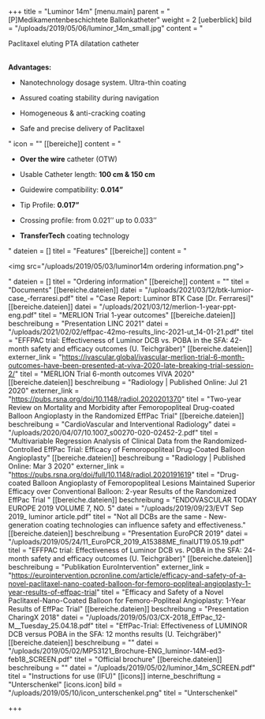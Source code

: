 +++
title = "Luminor 14m"
[menu.main]
parent = "[P]Medikamentenbeschichtete Ballonkatheter"
weight = 2
[ueberblick]
bild = "/uploads/2019/05/06/luminor_14m_small.jpg"
content = "<p>Paclitaxel eluting PTA dilatation catheter</p><p></p><p><br><strong>Advantages:</strong></p><ul><li><p>Nanotechnology dosage system. Ultra-thin coating</p></li><li><p>Assured coating stability during navigation</p></li><li><p>Homogeneous &amp; anti-cracking coating</p></li><li><p>Safe and precise delivery of Paclitaxel</p></li></ul>"
icon = ""
[[bereiche]]
content = "<ul><li><p><strong>Over the wire</strong> catheter (OTW)</p></li><li><p>Usable Catheter length: <strong>100 cm &amp; 150 cm</strong></p></li><li><p>Guidewire compatibility: <strong>0.014”</strong></p></li><li><p>Tip Profile: <strong>0.017”</strong></p></li><li><p>Crossing profile: from 0.021’’ up to 0.033’’</p></li><li><p><strong>TransferTech</strong> coating technology</p></li></ul>"
dateien = []
titel = "Features"
[[bereiche]]
content = "<p><img src=\"/uploads/2019/05/03/luminor14m ordering information.png\"></p>"
dateien = []
titel = "Ordering information"
[[bereiche]]
content = ""
titel = "Documents"
[[bereiche.dateien]]
datei = "/uploads/2021/03/12/btk-lumior-case_-ferraresi.pdf"
titel = "Case Report: Luminor BTK Case [Dr. Ferraresi]"
[[bereiche.dateien]]
datei = "/uploads/2021/03/12/merlion-1-year-ppt-eng.pdf"
titel = "MERLION Trial 1-year outcomes"
[[bereiche.dateien]]
beschreibung = "Presentation LINC 2021"
datei = "/uploads/2021/02/02/effpac-42mo-results_linc-2021-ut_14-01-21.pdf"
titel = "EFFPAC trial: Effectiveness of Luminor DCB vs. POBA in the SFA: 42-month safety and efficacy outcomes (U. Teichgräber)"
[[bereiche.dateien]]
externer_link = "https://ivascular.global/ivascular-merlion-trial-6-month-outcomes-have-been-presented-at-viva-2020-late-breaking-trial-session-2/"
titel = "MERLION Trial 6-month outcomes VIVA 2020"
[[bereiche.dateien]]
beschreibung = "Radiology | Published Online: Jul 21 2020"
externer_link = "https://pubs.rsna.org/doi/10.1148/radiol.2020201370"
titel = "Two-year Review on Mortality and Morbidity after Femoropopliteal Drug-coated Balloon Angioplasty in the Randomized EffPac Trial"
[[bereiche.dateien]]
beschreibung = "CardioVascular and Interventional Radiology"
datei = "/uploads/2020/04/07/10.1007_s00270-020-02452-2.pdf"
titel = "Multivariable Regression Analysis of Clinical Data from the Randomized- Controlled EffPac Trial: Efficacy of Femoropopliteal Drug-Coated Balloon Angioplasty"
[[bereiche.dateien]]
beschreibung = "Radiology | Published Online: Mar 3 2020"
externer_link = "https://pubs.rsna.org/doi/full/10.1148/radiol.2020191619"
titel = "Drug-coated Balloon Angioplasty of Femoropopliteal Lesions Maintained Superior Efficacy over Conventional Balloon: 2-year Results of the Randomized EffPac Trial "
[[bereiche.dateien]]
beschreibung = "ENDOVASCULAR TODAY EUROPE 2019 VOLUME 7, NO. 5"
datei = "/uploads/2019/09/23/EVT Sep 2019_ luminor article.pdf"
titel = "Not all DCBs are the same - New-generation coating technologies can influence safety and effectiveness."
[[bereiche.dateien]]
beschreibung = "Presentation EuroPCR 2019"
datei = "/uploads/2019/05/24/11_EuroPCR_2019_A15388ME_finalUT19.05.19.pdf"
titel = "EFFPAC trial: Effectiveness of Luminor DCB vs. POBA in the SFA: 24-month safety and efficacy outcomes (U. Teichgräber)"
[[bereiche.dateien]]
beschreibung = "Publikation EuroIntervention"
externer_link = "https://eurointervention.pcronline.com/article/efficacy-and-safety-of-a-novel-paclitaxel-nano-coated-balloon-for-femoro-popliteal-angioplasty-1-year-results-of-effpac-trial"
titel = "Efficacy and Safety of a Novel Paclitaxel-Nano-Coated Balloon for Femoro-Popliteal Angioplasty: 1-Year Results of EffPac Trial"
[[bereiche.dateien]]
beschreibung = "Presentation CharingX 2018"
datei = "/uploads/2019/05/03/CX-2018_EffPac_12-M__Tuesday_25.04.18.pdf"
titel = "EffPac-Trial: Effectiveness of LUMINOR DCB versus POBA in the SFA: 12 months results (U. Teichgräber)"
[[bereiche.dateien]]
beschreibung = ""
datei = "/uploads/2019/05/02/MP53121_Brochure-ENG_luminor-14M-ed3-feb18_SCREEN.pdf"
titel = "Official brochure"
[[bereiche.dateien]]
beschreibung = ""
datei = "/uploads/2019/05/02/luminor_14m_SCREEN.pdf"
titel = "Instructions for use (IFU)"
[[icons]]
interne_beschriftung = "Unterschenkel"
[icons.icon]
bild = "/uploads/2019/05/10/icon_unterschenkel.png"
titel = "Unterschenkel"

+++
